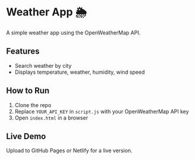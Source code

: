 # Weather App 🌦️

A simple weather app using the OpenWeatherMap API.

## Features
- Search weather by city
- Displays temperature, weather, humidity, wind speed

## How to Run
1. Clone the repo
2. Replace `YOUR_API_KEY` in `script.js` with your OpenWeatherMap API key
3. Open `index.html` in a browser

## Live Demo
Upload to GitHub Pages or Netlify for a live version.

